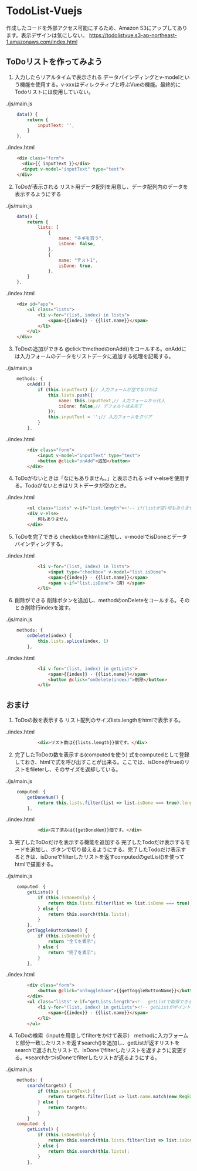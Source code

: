 # TodoList-Vuejs
作成したコードを外部アクセス可能にするため、Amazon S3にアップしてあります。表示デザインは気にしない。
https://todolistvue.s3-ap-northeast-1.amazonaws.com/index.html

## ToDoリストを作ってみよう
1. 入力したらリアルタイムで表示される
データバインディングとv-modelという機能を使用する。v-xxxはディレクティブと呼ぶVueの機能。最終的にTodoリストには使用していない。

./js/main.js
```js
    data() {
        return {
            inputText: '',
        }
    },
```

./index.html
```html
    <div class="form">
      <div>{{ inputText }}</div>
      <input v-model="inputText" type="text">
    </div>
```

2. ToDoが表示される
リスト用データ配列を用意し、データ配列内のデータを表示するようにする

./js/main.js
```js
    data() {
        return {
            lists: [
                {
                    name: "ネギを買う",
                    isDone: false,
                },
                {
                    name: "テスト1",
                    isDone: true,
                },
        }
    },
```

./index.html
```html
    <div id="app">
        <ul class="lists">
            <li v-for="(list, index) in lists">
                <span>{{index}} - {{list.name}}</span>
            </li>
        </ul>
    </div>
```

3. ToDoの追加ができる
@clickでmethodのonAdd()をコールする。onAddには入力フォームのデータをリストデータに追加する処理を記載する。

./js/main.js
```js
    methods: {
        onAdd() {
            if (this.inputText) {// 入力フォームが空でなければ
                this.lists.push({
                    name: this.inputText,// 入力フォームから代入
                    isDone: false,// デフォルトは未完了
                });
                this.inputText = '';// 入力フォームをクリア
            }
        },
```

./index.html
```html
        <div class="form">
            <input v-model="inputText" type="text">
            <button @click="onAdd">追加</button>
        </div>
```

4. ToDoがないときは「なにもありません。」と表示される
v-if v-elseを使用する。Todoがないときはリストデータが空のとき。

./index.html
```html
        <ul class="lists" v-if="list.length"><!-- if(listが空)何もありません)-->
        <div v-else>
            何もありません
        </div>
```

5. ToDoを完了できる
checkboxをhtmlに追加し、v-modelでisDoneとデータバインディングする。

./index.html
```html
            <li v-for="(list, index) in lists">
                <input type="checkbox" v-model="list.isDone">
                <span>{{index}} - {{list.name}}</span>
                <span v-if="list.isDone">（済）</span>
            </li>
```

6. 削除ができる
削除ボタンを追加し、methodのonDeleteをコールする。そのとき削除行indexを渡す。

./js/main.js
```js
    methods: {
        onDelete(index) {
            this.lists.splice(index, 1)
        },
```

./index.html
```html
            <li v-for="(list, index) in getLists">
                <span>{{index}} - {{list.name}}</span>
                <button @click="onDelete(index)">削除</button>
            </li>
```

## おまけ
1. ToDoの数を表示する
リスト配列のサイズlists.lengthをhtmlで表示する。

./index.html
```html
            <div>リスト数は{{lists.length}}個です。</div>
```

2. 完了したToDoの数を表示する(computedを使う)
式をcomputedとして登録しておき、htmlで式を呼び出すことが出来る。ここでは、isDoneがtrueのリストをfileterし、そのサイズを返却している。

./js/main.js
```js
    computed: {
        getDoneNum() {
            return this.lists.filter(list => list.isDone === true).length;
        },
```

./index.html
```html
            <div>完了済みは{{getDoneNum}}個です。</div>
```

3. 完了したToDoだけを表示する機能を追加する
完了したTodoだけ表示するモードを追加し、ボタンで切り替えるようにする。完了したTodoだけ表示するときは、isDoneでfilterしたリストを返すcomputedのgetList()を使ってhtmlで描画する。

./js/main.js
```js
    computed: {
        getLists() {
            if (this.isDoneOnly) {
                return this.lists.filter(list => list.isDone === true);
            } else {
                return this.search(this.lists);
            }
        },
        getToggleButtonName() {
            if (this.isDoneOnly) {
                return "全てを表示";
            } else {
                return "完了を表示";
            }
        },
```

./index.html
```html
        <div class="form">
            <button @click="onToggleDone">{{getToggleButtonName}}</button>
        </div>
        <ul class="lists" v-if="getLists.length"><!-- getListで取得できるデータでifするように変更 -->
            <li v-for="(list, index) in getLists"><!-- getListがポイント -->
                <span>{{index}} - {{list.name}}</span>
            </li>
        </ul>
```

4. ToDoの検索（inputを用意してfilterをかけて表示）
methodに入力フォームと部分一致したリストを返すsearch()を追加し、getListが返すリストをsearchで返されたリストで、isDoneでfilterしたリストを返すように変更する。※searchかつisDoneでfilterしたリストが返るようにする。

./js/main.js
```js
    methods: {
        search(targets) {
            if (this.searchText) {
                return targets.filter(list => list.name.match(new RegExp(this.searchText)));
            } else {
                return targets;
            }
        }
    computed: {
        getLists() {
            if (this.isDoneOnly) {
                return this.search(this.lists.filter(list => list.isDone === true));
            } else {
                return this.search(this.lists);
            }
        },
```
